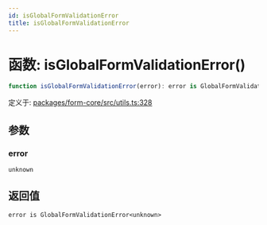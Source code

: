 ```yaml
---
id: isGlobalFormValidationError
title: isGlobalFormValidationError
---
```


<!-- 请勿编辑：此页面是从类型注释自动生成的 -->

# 函数: isGlobalFormValidationError()

```ts
function isGlobalFormValidationError(error): error is GlobalFormValidationError<unknown>
```

定义于: [packages/form-core/src/utils.ts:328](https://github.com/TanStack/form/blob/main/packages/form-core/src/utils.ts#L328)

## 参数

### error

`unknown`

## 返回值

`error is GlobalFormValidationError<unknown>`
